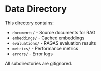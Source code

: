 # Data Directory

This directory contains:

- `documents/` - Source documents for RAG
- `embeddings/` - Cached embeddings
- `evaluations/` - RAGAS evaluation results
- `metrics/` - Performance metrics
- `errors/` - Error logs

All subdirectories are gitignored.
